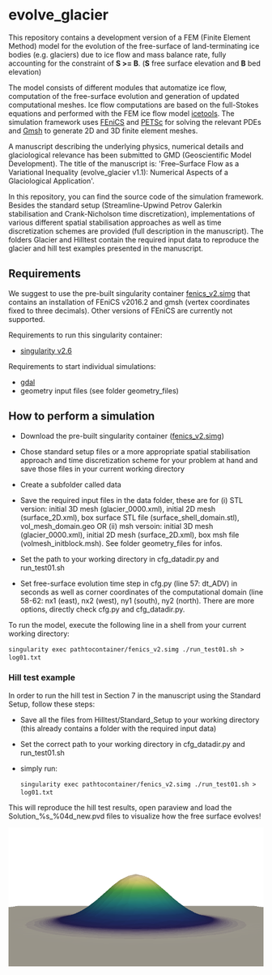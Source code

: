 # evolve_glacier

This repository contains a development version of a FEM (Finite Element Method) model for the evolution of the free-surface of land-terminating ice bodies (e.g. glaciers) due to ice flow and mass balance rate, fully accounting for the constraint of **S >= B**. (**S** free surface elevation and **B** bed elevation)

The model consists of different modules that automatize ice flow, computation of the free-surface evolution and generation of updated computational meshes. 
Ice flow computations are based on the full-Stokes equations and performed with the FEM ice flow model [icetools](https://github.com/alexjarosch/icetools).
The simulation framework uses [FEniCS](https://fenicsproject.org/) and [PETSc](https://www.mcs.anl.gov/petsc/) for solving the relevant PDEs and [Gmsh](http://gmsh.info/) to generate 2D and 3D finite element meshes.

A manuscript describing the underlying physics, numerical details and glaciological relevance has been submitted to GMD (Geoscientific Model Development). The title of the manuscript is: 'Free–Surface Flow as a Variational Inequality (evolve_glacier v1.1):
Numerical Aspects of a Glaciological Application'.

In this repository, you can find the source code of the simulation framework.
Besides the standard setup (Streamline-Upwind Petrov Galerkin stabilisation and Crank-Nicholson time discretization), implementations of various different spatial stabilisation approaches as well as time discretization schemes are provided (full description in the manuscript). 
The folders Glacier and Hilltest contain the required input data to reproduce the glacier and hill test examples presented in the manuscript.


## Requirements

We suggest to use the pre-built singularity container [fenics_v2.simg](https://github.com/awirbel/evolve_glacier/releases) that contains an installation of FEniCS v2016.2 and gmsh (vertex coordinates fixed to three decimals). Other versions of FEniCS are currently not supported. 

Requirements to run this singularity container:

* [singularity v2.6](https://www.sylabs.io/guides/2.6/user-guide/installation.html)

Requirements to start individual simulations:

* [gdal](https://gdal.org/) 
* geometry input files (see folder geometry_files)



## How to perform a simulation

* Download the pre-built singularity container ([fenics_v2.simg](https://github.com/awirbel/evolve_glacier/releases))

* Chose standard setup files or a more appropriate spatial stabilisation approach and time discretization scheme for your problem at hand and save those files in your current working directory

* Create a subfolder called data

* Save the required input files in the data folder, these are for (i) STL version: initial 3D mesh (glacier_0000.xml), initial 2D mesh (surface_2D.xml), box surface STL file (surface_shell_domain.stl), vol_mesh_domain.geo 
OR (ii) msh versoin: initial 3D mesh (glacier_0000.xml), initial 2D mesh (surface_2D.xml), box msh file (volmesh_initblock.msh). See folder geometry_files for infos.

* Set the path to your working directory in cfg_datadir.py and run_test01.sh

* Set free-surface evolution time step in cfg.py (line 57: dt_ADV) in seconds as well as corner coordinates of the computational domain (line 58-62: nx1 (east), nx2 (west), ny1 (south), ny2 (north). There are more options, directly check cfg.py and cfg_datadir.py.

To run the model, execute the following line in a shell from your current working directory:
```shell
singularity exec pathtocontainer/fenics_v2.simg ./run_test01.sh > log01.txt
```

### Hill test example 

In order to run the hill test in Section 7 in the manuscript using the Standard Setup, follow these steps: 

* Save all the files from Hilltest/Standard_Setup to your working directory (this already contains a folder with the required input data)

* Set the correct path to your working directory in cfg_datadir.py and run_test01.sh 

* simply run:
    ```shell
    singularity exec pathtocontainer/fenics_v2.simg ./run_test01.sh > log01.txt
    ```
    
This will reproduce the hill test results, open paraview and load the Solution_%s_%04d_new.pvd files to visualize how the free surface evolves!

![hilltest](hilltest.png)
